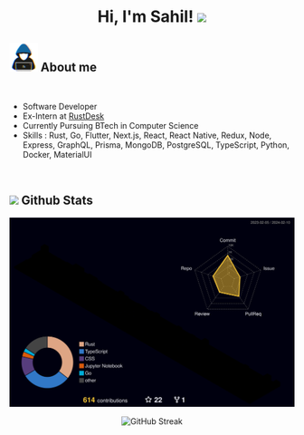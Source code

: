 <h1 align="center">
Hi, I'm Sahil!
	<a href="https://github.com/sahilyeole" target="_self">
		<img src="https://media.giphy.com/media/hvRJCLFzcasrR4ia7z/giphy.gif" width="30" >
	</a>
</h1>

## <picture><img src = "https://github.com/0xAbdulKhalid/0xAbdulKhalid/raw/main/assets/mdImages/about_me.gif" width = 50px></picture> **About me**


<br>

- Software Developer
- Ex-Intern at [RustDesk](https://github.com/rustdesk/rustdesk)
- Currently Pursuing BTech in Computer Science
- Skills : Rust, Go, Flutter, Next.js, React, React Native, Redux, Node, Express, GraphQL, Prisma, MongoDB, PostgreSQL, TypeScript, Python, Docker, MaterialUI
  
<br>


## <picture><img src="https://media.giphy.com/media/iY8CRBdQXODJSCERIr/giphy.gif" width="35"></picture><b> Github Stats </b>

![contrib](./profile-3d-contrib/profile-night-rainbow.svg)

<div align="center">

![GitHub Streak](https://streak-stats.demolab.com?user=sahilyeole&theme=radical)


</div>
<!--
![Top Langs](https://github-readme-stats.vercel.app/api/top-langs/?username=sahilyeole&layout=compact&title_color=FE428E&icon_color=2234AE&text_color=D3D3D3&bg_color=141421)
![Sahil's GitHub stats](https://github-readme-stats.vercel.app/api?username=sahilyeole&show_icons=true&theme=radical)
![snake gif](https://github.com/sahilyeole/sahilyeole/blob/output/github-contribution-grid-snake.gif)
[![spotify-github-profile](https://spotify-github-profile.vercel.app/api/view?uid=3155ybtmmxkm4fjmk7rw42fsv5hq&cover_image=false&theme=default&show_offline=false&background_color=121212&interchange=true&bar_color=198c41)](https://spotify-github-profile.vercel.app/api/view?uid=3155ybtmmxkm4fjmk7rw42fsv5hq&redirect=true)
![Apple Music GitHub profile](https://music-profile.rayriffy.com/theme/dark.svg?uid=001065.a9e501950f774498bbf81f30a7cff31e.1753)
-->
